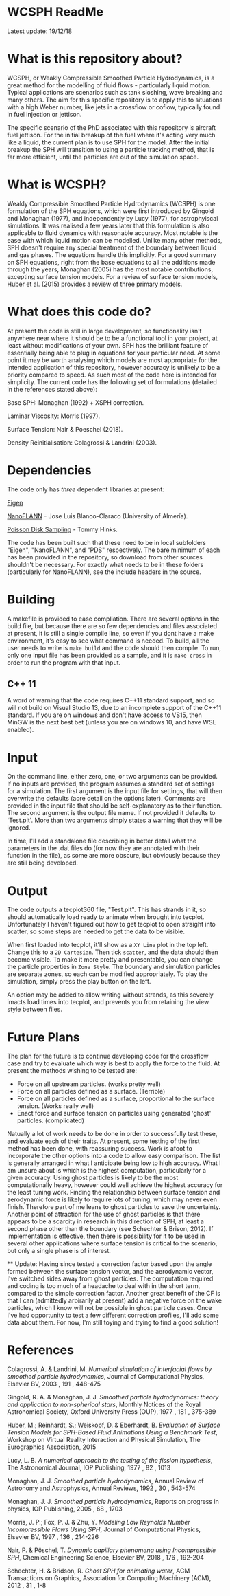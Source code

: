# WCSPH ReadMe 
Latest update: 19/12/18


# What is this repository about?
WCSPH, or Weakly Compressible Smoothed Particle Hydrodynamics, is a great method for the modelling of fluid flows - particularly liquid motion. Typical applications are scenarios such as tank sloshing, wave breaking and many others. The aim for this specific repository is to apply this to situations with a high Weber number, like jets in a crossflow or coflow, typically found in fuel injection or jettison. 

The specific scenario of the PhD associated with this repository is aircraft fuel jettison. For the initial breakup of the fuel where it's acting very much like a liquid, the current plan is to use SPH for the model. After the initial breakup the SPH will transition to using a particle tracking method, that is far more efficient, until the particles are out of the simulation space. 

# What is WCSPH?
Weakly Compressible Smoothed Particle Hydrodynamics (WCSPH) is one formulation of the SPH equations, which were first introduced by Gingold and Monaghan (1977), and independently by Lucy (1977), for astrophyiscal simulations. It was realised a few years later that this formulation is also applicable to fluid dynamics with reasonable accuracy. Most notable is the ease with which liquid motion can be modelled. Unlike many other methods, SPH doesn't require any special treatment of the boundary between liquid and gas phases. The equations handle this implicitly. For a good summary on SPH equations, right from the base equations to all the additions made through the years, Monaghan (2005) has the most notable contributions, excepting surface tension models. For a review of surface tension models, Huber et al. (2015) provides a review of three primary models. 

# What does this code do?
At present the code is still in large development, so functionality isn't anywhere near where it should be to be a functional tool in your project, at least without modifications of your own. SPH has the brilliant feature of essentially being able to plug in equations for your particular need. At some point it may be worth analysing which models are most appropriate for the intended application of this repository, however accuracy is unlikely to be a priority compared to speed. As such most of the code here is intended for simplicity. The current code has the following set of formulations (detailed in the references stated above):

Base SPH: Monaghan (1992) + XSPH correction.

Laminar Viscosity: Morris (1997).

Surface Tension: Nair & Poeschel (2018).

Density Reinitialisation: Colagrossi & Landrini (2003).

# Dependencies 
The code only has *three* dependent libraries at present:

[Eigen](http://eigen.tuxfamily.org/index.php?title=Main_Page) 

[NanoFLANN](https://github.com/jlblancoc/nanoflann) - Jose Luis Blanco-Claraco (University of Almería).

[Poisson Disk Sampling](https://github.com/thinks/poisson-disk-sampling) - Tommy Hinks.

The code has been built such that these need to be in local subfolders "Eigen", "NanoFLANN", and "PDS" respectively. The bare minimum of each has been provided in the repository, so download from other sources shouldn't be necessary. For exactly what needs to be in these folders (particularly for NanoFLANN), see the include headers in the source. 

# Building
A makefile is provided to ease compliation. There are several options in the build file, but because there are so few dependencies and files associated at present, it is still a single compile line, so even if you dont have a make environment, it's easy to see what command is needed. To build, all the user needs to write is `make build` and the code should then compile. To run, only one input file has been provided as a sample, and it is `make cross` in order to run the program with that input. 

## C++ 11
A word of warning that the code requires C++11 standard support, and so will not build on Visual Studio 13, due to an incomplete support of the C++11 standard. If you are on windows and don't have access to VS15, then MinGW is the next best bet (unless you are on windows 10, and have WSL enabled).

# Input
On the command line, either zero, one, or two arguments can be provided. If no inputs are provided, the program assumes a standard set of settings for a simulation. The first argument is the input file for settings, that will then overwrite the defaults (aore detail on the options later). Comments are provided in the input file that should be self-explanatory as to their function. The second argument is the output file name. If not provided it defaults to 'Test.plt'. More than two arguments simply states a warning that they will be ignored. 

In time, I'll add a standalone file describing in better detail what the parameters in the .dat files do (for now they are annotated with their function in the file), as some are more obscure, but obviously because they are still being developed. 

# Output
The code outputs a tecplot360 file, "Test.plt". This has strands in it, so should automatically load ready to animate when brought into tecplot. Unfortunately I haven't figured out how to get tecplot to open straight into scatter, so some steps are needed to get the data to be visible. 

When first loaded into tecplot, it'll show as a `XY Line` plot in the top left. Change this to a `2D Cartesian`. Then tick `scatter`, and the data should then become visible. To make it more pretty and presentable, you can change the particle properties in `Zone Style`. The boundary and simulation particles are separate zones, so each can be modified appropriately. To play the simulation, simply press the play button on the left. 

An option may be added to allow writing without strands, as this severely imacts load times into tecplot, and prevents you from retaining the view style between files. 

# Future Plans
The plan for the future is to continue developing code for the crossflow case and try to evaluate which way is best to apply the force to the fluid. At present the methods wishing to be tested are:

* Force on all upstream particles. (works pretty well)
* Force on all particles defined as a surface. (Terrible)
* Force on all particles defined as a surface, proportional to the surface tension. (Works really well)
* Enact force and surface tension on particles using generated 'ghost' particles. (complicated)


Natually a lot of work needs to be done in order to successfully test these, and evaluate each of their traits. At present, some testing of the first method has been done, with reassuring success. Work is afoot to incorporate the other options into a code to allow easy comparison. The list is generally arranged in what I anticipate being low to high accuracy. What I am unsure about is which is the highest computation, particularly for a given accuracy. Using ghost particles is likely to be the most computationally heavy, however could well achieve the highest accuracy for the least tuning work. Finding the relationship between surface tension and aerodynamic force is likely to require lots of tuning, which may never even finish. Therefore part of me leans to ghost particles to save the uncertainty. 
Another point of attraction for the use of ghost particles is that there appears to be a scarcity in research in this direction of SPH, at least a second phase other than the boundary (see Schechter & Brison, 2012). If implementation is effective, then there is possibility for it to be used in several other applications where surface tension is critical to the scenario, but only a single phase is of interest. 

** Update:
Having since tested a correction factor based upon the angle formed between the surface tension vector, and the aerodynamic vector, I've switched sides away from ghost particles. The computation required and coding is too much of a headache to deal with in the short term, compared to the simple correction factor. Another great benefit of the CF is that I can (admittedly arbirarily at present) add a negative force on the wake particles, which I know will not be possible in ghost particle cases. Once I've had opportunity to test a few different correction profiles, I'll add some data about them. For now, I'm still toying and trying to find a good solution!

# References 
Colagrossi, A. & Landrini, M.
*Numerical simulation of interfacial flows by smoothed particle hydrodynamics*,
Journal of Computational Physics, Elsevier BV, 2003 , 191 , 448-475

Gingold, R. A. & Monaghan, J. J.
*Smoothed particle hydrodynamics: theory and application to non-spherical stars*, 
Monthly Notices of the Royal Astronomical Society, Oxford University Press (OUP), 1977 , 181 , 375-389

Huber, M.; Reinhardt, S.; Weiskopf, D. & Eberhardt, B.
*Evaluation of Surface Tension Models for SPH-Based Fluid Animations Using a Benchmark Test*, 
Workshop on Virtual Reality Interaction and Physical Simulation, The Eurographics Association, 2015

Lucy, L. B.
*A numerical approach to the testing of the fission hypothesis*, 
The Astronomical Journal, IOP Publishing, 1977 , 82 , 1013

Monaghan, J. J.
*Smoothed particle hydrodynamics*, 
Annual Review of Astronomy and Astrophysics, Annual Reviews, 1992 , 30 , 543-574

Monaghan, J. J.
*Smoothed particle hydrodynamics*, 
Reports on progress in physics, IOP Publishing, 2005 , 68 , 1703

Morris, J. P.; Fox, P. J. & Zhu, Y.
*Modeling Low Reynolds Number Incompressible Flows Using SPH*, 
Journal of Computational Physics, Elsevier BV, 1997 , 136 , 214-226

Nair, P. & Pöschel, T.
*Dynamic capillary phenomena using Incompressible SPH*,
Chemical Engineering Science, Elsevier BV, 2018 , 176 , 192-204

Schechter, H. & Bridson, R.
*Ghost SPH for animating water*, 
ACM Transactions on Graphics, Association for Computing Machinery (ACM), 2012 , 31 , 1-8

